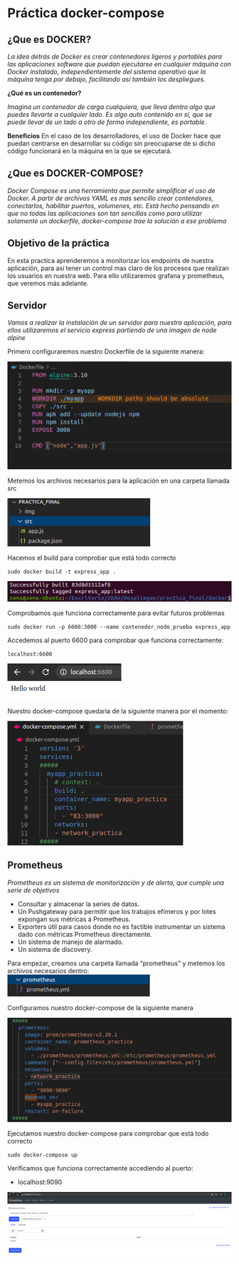 # Práctica docker-compose

## ¿Que es DOCKER?

_La idea detrás de Docker es crear contenedores ligeros y portables para las aplicaciones software que puedan ejecutarse en cualquier máquina con Docker instalado, independientemente del sistema operativo que la máquina tenga por debajo, facilitando así también los despliegues._

**¿Qué es un contenedor?**

_Imagina un contenedor de carga cualquiera, que lleva dentro algo que puedes llevarte a cualquier lado. Es algo auto contenido en sí, que se puede llevar de un lado a otro de forma independiente, es portable._

**Beneficios**
En el caso de los desarrolladores, el uso de Docker hace que puedan centrarse en desarrollar su código sin preocuparse de si dicho código funcionará en la máquina en la que se ejecutará.
 
## ¿Que es DOCKER-COMPOSE?
_Docker Compose es una herramienta que permite simplificar el uso de Docker. A partir de archivos YAML es mas sencillo crear contendores, conectarlos, habilitar puertos, volumenes, etc. Está hecho pensando en que no todas las aplicaciones son tan sencillas como para utilizar solamente un dockerfile, docker-compose trae la solución a ese problema_

## Objetivo de la práctica

En esta practica aprenderemos a monitorizar los endpoints de nuestra aplicación, para así tener un control mas claro de los procesos que realizan los usuarios en
nuestra web. Para ello utilizaremos grafana y prometheus, que veremos más adelante.

## Servidor

_Vamos a realizar la instalación de un servidor para nuestra aplicación, para ellos utilizaremos el servicio express partiendo de una imagen de node alpine_

Primero configuraremos nuestro Dockerfile de la siguiente manera:

![alt text](./img/1.png)

Metemos los archivos necesarios para la aplicación en una carpeta llamada src

![alt text](./img/2.png)

Hacemos el build para comprobar que está todo correcto

```
sudo docker build -t express_app .
```
![alt text](./img/3.png)

Comprobamos que funciona correctamente para evitar futuros problemas

```
sudo docker run -p 6600:3000 --name contenedor_node_prueba express_app
```

Accedemos al puerto 6600 para comprobar que funciona correctamente:

```
localhost:6600
```
![alt text](./img/4.png)

Nuestro docker-compose quedaria de la siguiente manera por el momento:

![alt text](./img/5.png)

## Prometheus

_Prometheus es un sistema de monitorización y de alerta, que cumple una serie de objetivos_

- Consultar y almacenar la series de datos.
- Un Pushgateway para permitir que los trabajos efímeros y por lotes expongan sus métricas a Prometheus.
- Exporters útil para casos donde no es factible instrumentar un sistema dado con métricas Prometheus directamente.
- Un sistema de manejo de alarmado.
- Un sistema de discovery.

Para empezar, creamos una carpeta llamada “prometheus” y metemos los archivos necesarios dentro:
![alt text](./img/a.png)

Configuramos nuestro docker-compose de la siguiente manera

![alt text](./img/6.png)

Ejecutamos nuestro docker-compose para comprobar que está todo correcto
```
sudo docker-compose up
```
Verificamos que funciona correctamente accediendo al puerto:

- localhost:9090

![alt text](./img/7.png)
